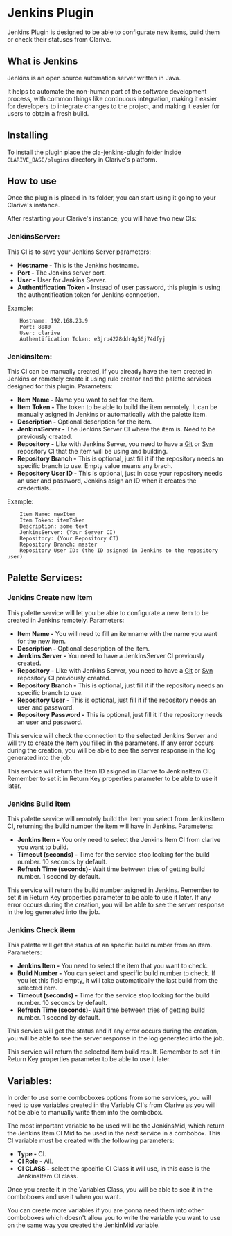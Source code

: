 
# Jenkins Plugin

Jenkins Plugin is designed to be able to configurate new items, build them or check their
statuses from Clarive.

## What is Jenkins

Jenkins is an open source automation server written in Java.

It helps to automate the non-human part of the software development process, with common things like continuous integration, making it easier for developers to integrate changes to the project, and making it easier for users to obtain a fresh build.

## Installing

To install the plugin place the cla-jenkins-plugin folder inside `CLARIVE_BASE/plugins`
directory in Clarive's platform.

## How to use

Once the plugin is placed in its folder, you can start using it going to your Clarive's
instance.

After restarting your Clarive's instance, you will have two new CIs:

### JenkinsServer:

This CI is to save your Jenkins Server parameters:

- **Hostname -** This is the Jenkins hostname.
- **Port -** The Jenkins server port.
- **User -** User for Jenkins Server.
- **Authentification Token -** Instead of user password, this plugin is using the authentification token for Jenkins connection.

Example:


		Hostname: 192.168.23.9
		Port: 8080
		User: clarive
		Authentification Token: e3jru4228ddr4g56j74dfyj


### JenkinsItem:

This CI can be manually created, if you already have the item created in Jenkins or remotely 
create it using rule creator and the palette services designed for this plugin.
Parameters:

- **Item Name -** Name you want to set for the item.
- **Item Token -** The token to be able to build the item remotely. It can be manually asigned in Jenkins or automatically with the palette item.
- **Description -** Optional description for the item.
- **JenkinsServer -** The Jenkins Server CI where the item is. Need to be previously created.
- **Repository -** Like with Jenkins Server, you need to have a [Git](http://docs.clarive.com/setup/operation/#artifacts-and-repositories) or [Svn](http://docs.clarive.com/setup/operation/#artifacts-and-repositories) repository CI that the item will be using and building.
- **Repository Branch -** This is optional, just fill it if the repository needs an specific branch to use. Empty value means any brach.
- **Repository User ID -** This is optional, just in case your repository needs an user and password, Jenkins asign an ID when it creates the credentials.

Example:


		Item Name: newItem
		Item Token: itemToken
		Description: some text
		JenkinsServer: (Your Server CI)
		Repository: (Your Repository CI)
		Repository Branch: master
		Repository User ID: (the ID asigned in Jenkins to the repository user)


## Palette Services:

### Jenkins Create new Item

This palette service will let you be able to configurate a new item to be created in Jenkins remotely.
Parameters:

- **Item Name -** You will need to fill an itemname with the name you want for the new item.
- **Description -** Optional description of the item.
- **Jenkins Server -** You need to have a JenkinsServer CI previously created.
- **Repository -** Like with Jenkins Server, you need to have a [Git](http://docs.clarive.com/setup/operation/#artifacts-and-repositories) or [Svn](http://docs.clarive.com/setup/operation/#artifacts-and-repositories) repository CI previously created.
- **Repository Branch -** This is optional, just fill it if the repository needs an specific branch to use.
- **Repository User -** This is optional, just fill it if the repository needs an user and password.
- **Repository Password -** This is optional, just fill it if the repository needs an user and password.

This service will check the connection to the selected Jenkins Server and will try to create the item you
filled in the parameters. If any error occurs during the creation, you will be able to see the server response in the log generated into the job.

This service will return the Item ID asigned in Clarive to JenkinsItem CI. Remember to set it in Return Key properties parameter to be able to use it later.


### Jenkins Build item

This palette service will remotely build the item you select from JenkinsItem CI, returning the build number the item will have in Jenkins.
Parameters:

- **Jenkins Item -** You only need to select the Jenkins Item CI from clarive you want to build.
- **Timeout (seconds) -** Time for the service stop looking for the build number. 10 seconds by default. 
- **Refresh Time (seconds)-** Wait time between tries of getting build number. 1 second by default.
 
This service will return the build number asigned in Jenkins. Remember to set it in Return Key properties parameter to be able to use it later.
If any error occurs during the creation, you will be able to see the server response in the log generated into the job.

### Jenkins Check item

This palette will get the status of an specific build number from an item.
Parameters:

- **Jenkins Item -** You need to select the item that you want to check.
- **Build Number -** You can select and specific build number to check. If you let this field empty, it will take automatically the last build from the selected item. 
- **Timeout (seconds) -** Time for the service stop looking for the build number. 10 seconds by default.
- **Refresh Time (seconds)-** Wait time between tries of getting build number. 1 second by default.

This service will get the status and if any error occurs during the creation, you will be able to see the server response in the log generated into the job.

This service will return the selected item build result. Remember to set it in Return Key properties parameter to be able to use it later.


## Variables:

In order to use some comboboxes options from some services, you will need to use variables created in the Variable CI's from Clarive as you will not be able to manually write them into the combobox.

The most important variable to be used will be the JenkinsMid, which return the Jenkins Item CI Mid to be used in the next service in a combobox.
This CI variable must be created with the following parameters:

- **Type -** CI. 
- **CI Role -** All. 
- **CI CLASS -** select the specific CI Class it will use, in this case is the JenkinsItem CI class.

Once you create it in the Variables Class, you will be able to see it in the comboboxes and use it when you want.

You can create more variables if you are gonna need them into other comboboxes which doesn't allow you to write the variable you want to use on the same way you created the JenkinMid variable.



